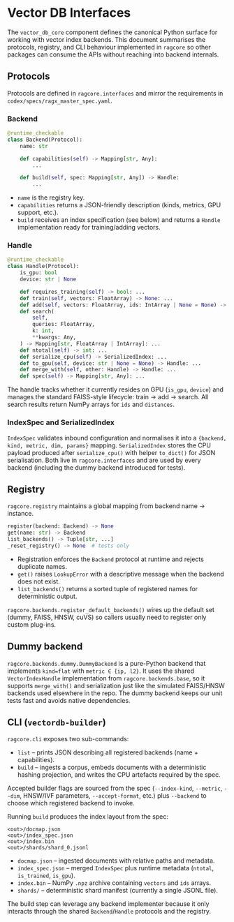 # Vector DB Interfaces

The `vector_db_core` component defines the canonical Python surface for working
with vector index backends. This document summarises the protocols, registry,
and CLI behaviour implemented in `ragcore` so other packages can consume the
APIs without reaching into backend internals.

## Protocols

Protocols are defined in `ragcore.interfaces` and mirror the requirements in
`codex/specs/ragx_master_spec.yaml`.

### Backend

```python
@runtime_checkable
class Backend(Protocol):
    name: str

    def capabilities(self) -> Mapping[str, Any]:
        ...

    def build(self, spec: Mapping[str, Any]) -> Handle:
        ...
```

* `name` is the registry key.
* `capabilities` returns a JSON-friendly description (kinds, metrics,
  GPU support, etc.).
* `build` receives an index specification (see below) and returns a `Handle`
  implementation ready for training/adding vectors.

### Handle

```python
@runtime_checkable
class Handle(Protocol):
    is_gpu: bool
    device: str | None

    def requires_training(self) -> bool: ...
    def train(self, vectors: FloatArray) -> None: ...
    def add(self, vectors: FloatArray, ids: IntArray | None = None) -> None: ...
    def search(
        self,
        queries: FloatArray,
        k: int,
        **kwargs: Any,
    ) -> Mapping[str, FloatArray | IntArray]: ...
    def ntotal(self) -> int: ...
    def serialize_cpu(self) -> SerializedIndex: ...
    def to_gpu(self, device: str | None = None) -> Handle: ...
    def merge_with(self, other: Handle) -> Handle: ...
    def spec(self) -> Mapping[str, Any]: ...
```

The handle tracks whether it currently resides on GPU (`is_gpu`, `device`) and
manages the standard FAISS-style lifecycle: train → add → search. All search
results return NumPy arrays for `ids` and `distances`.

### IndexSpec and SerializedIndex

`IndexSpec` validates inbound configuration and normalises it into a
`{backend, kind, metric, dim, params}` mapping. `SerializedIndex` stores the CPU
payload produced after `serialize_cpu()` with helper `to_dict()` for JSON
serialisation. Both live in `ragcore.interfaces` and are used by every backend
(including the dummy backend introduced for tests).

## Registry

`ragcore.registry` maintains a global mapping from backend name → instance.

```python
register(backend: Backend) -> None
get(name: str) -> Backend
list_backends() -> Tuple[str, ...]
_reset_registry() -> None  # tests only
```

* Registration enforces the `Backend` protocol at runtime and rejects duplicate
  names.
* `get()` raises `LookupError` with a descriptive message when the backend does
  not exist.
* `list_backends()` returns a sorted tuple of registered names for deterministic
  output.

`ragcore.backends.register_default_backends()` wires up the default set (dummy,
FAISS, HNSW, cuVS) so callers usually need to register only custom plug-ins.

## Dummy backend

`ragcore.backends.dummy.DummyBackend` is a pure-Python backend that implements
`kind=flat` with `metric ∈ {ip, l2}`. It uses the shared `VectorIndexHandle`
implementation from `ragcore.backends.base`, so it supports `merge_with()` and
serialization just like the simulated FAISS/HNSW backends used elsewhere in the
repo. The dummy backend keeps our unit tests fast and avoids native
dependencies.

## CLI (`vectordb-builder`)

`ragcore.cli` exposes two sub-commands:

* `list` – prints JSON describing all registered backends (name + capabilities).
* `build` – ingests a corpus, embeds documents with a deterministic hashing
  projection, and writes the CPU artefacts required by the spec.

Accepted builder flags are sourced from the spec (`--index-kind`, `--metric`,
`--dim`, HNSW/IVF parameters, `--accept-format`, etc.) plus `--backend` to choose
which registered backend to invoke.

Running `build` produces the index layout from the spec:

```
<out>/docmap.json
<out>/index_spec.json
<out>/index.bin
<out>/shards/shard_0.jsonl
```

* `docmap.json` – ingested documents with relative paths and metadata.
* `index_spec.json` – merged `IndexSpec` plus runtime metadata (`ntotal`,
  `is_trained`, `is_gpu`).
* `index.bin` – NumPy `.npz` archive containing `vectors` and `ids` arrays.
* `shards/` – deterministic shard manifest (currently a single JSONL file).

The build step can leverage any backend implementer because it only interacts
through the shared `Backend`/`Handle` protocols and the registry.

